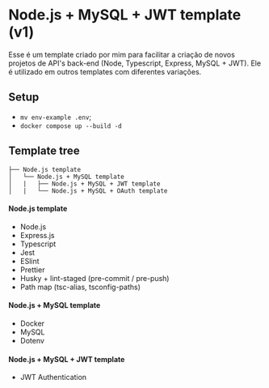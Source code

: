 # Node.js + MySQL + JWT template (v1)

Esse é um template criado por mim para facilitar a criação de novos projetos de API's back-end (Node, Typescript, Express, MySQL + JWT). Ele é utilizado em outros templates com diferentes variações.

## Setup

- `mv env-example .env`;
- `docker compose up --build -d`

## Template tree

```
├── Node.js template
│   └── Node.js + MySQL template
│   |   ├── Node.js + MySQL + JWT template
│   |   └── Node.js + MySQL + OAuth template
```

#### Node.js template

- Node.js
- Express.js
- Typescript
- Jest
- ESlint
- Prettier
- Husky + lint-staged (pre-commit / pre-push)
- Path map (tsc-alias, tsconfig-paths)

#### Node.js + MySQL template

- Docker
- MySQL
- Dotenv

#### Node.js + MySQL + JWT template

- JWT Authentication
